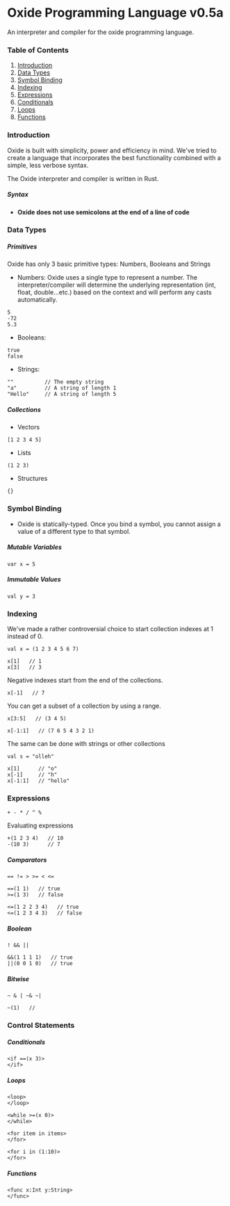 # Oxide Programming Language v0.5a
An interpreter and compiler for the oxide programming language.

### Table of Contents
1. [Introduction](#introduction)
2. [Data Types](#data-types)
3. [Symbol Binding](#symbol-binding)
4. [Indexing](#indexing)
5. [Expressions](#expressions)
6. [Conditionals](#conditionals)
7. [Loops](#loops)
8. [Functions](#functions)

### Introduction
Oxide is built with simplicity, power and efficiency in mind.  We've tried to create a language that incorporates the best functionality combined with a simple, less verbose syntax.

The Oxide interpreter and compiler is written in Rust.

##### Syntax
- **Oxide does not use semicolons at the end of a line of code**
>

### Data Types

##### Primitives
Oxide has only 3 basic primitive types: Numbers, Booleans and Strings

- Numbers: Oxide uses a single type to represent a number. The interpreter/compiler will determine the underlying representation (int, float, double...etc.) based on the context and will perform any casts automatically.
```
5
-72
5.3
```

- Booleans:
```
true
false
```

- Strings:
```
""          // The empty string
"a"         // A string of length 1
"Hello"     // A string of length 5
```

##### Collections
- Vectors
```
[1 2 3 4 5]
```

- Lists
```
(1 2 3)
```

- Structures
```
{}
```

### Symbol Binding
- Oxide is statically-typed. Once you bind a symbol, you cannot assign a value of a different type to that symbol.

##### Mutable Variables
```
var x = 5
```

##### Immutable Values
```
val y = 3
```

### Indexing
We've made a rather controversial choice to start collection indexes at 1 instead of 0.
```
val x = (1 2 3 4 5 6 7)

x[1]   // 1
x[3]   // 3
```
Negative indexes start from the end of the collections.
```
x[-1]   // 7
```
You can get a subset of a collection by using a range.
```
x[3:5]   // (3 4 5)
```

```
x[-1:1]   // (7 6 5 4 3 2 1)
```
The same can be done with strings or other collections
```
val s = "olleh"

x[1]      // "o"
x[-1]     // "h"
x[-1:1]   // "hello"
```

### Expressions
```
+ - * / ^ %
```
Evaluating expressions
```
+(1 2 3 4)   // 10
-(10 3)      // 7

```

##### Comparators
```
== != > >= < <=
```
```
==(1 1)   // true
>=(1 3)   // false
```
```
<=(1 2 2 3 4)   // true
<=(1 2 3 4 3)   // false
```

##### Boolean
```
! && ||
```
```
&&(1 1 1 1)   // true
||(0 0 1 0)   // true
```

##### Bitwise
```
~ & | ~& ~|
```
```
~(1)   //
```

### Control Statements

##### Conditionals
```
<if ==(x 3)>
</if>
```

##### Loops
```
<loop>
</loop>
```

```
<while >=(x 0)>
</while>
```

```
<for item in items>
</for>

<for i in (1:10)>
</for>
```

##### Functions
```
<func x:Int y:String>
</func>
```
